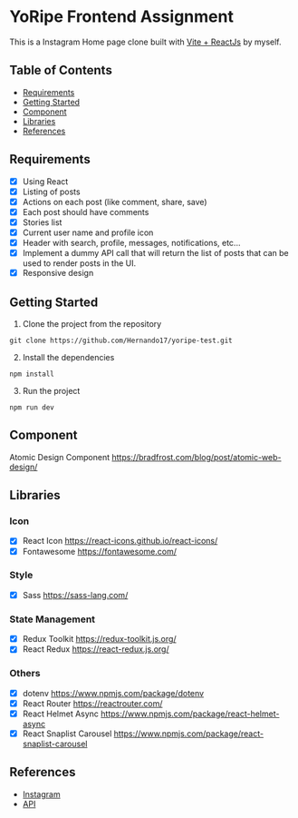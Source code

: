 # YoRipe Frontend Assignment

This is a Instagram Home page clone built with [Vite + ReactJs](https://vitejs.dev/) by myself.

## Table of Contents

- [Requirements](#requirements)
- [Getting Started](#getting-started)
- [Component](#component)
- [Libraries](#libraries)
- [References](#references)

## Requirements

- [x] Using React
- [x] Listing of posts
- [x] Actions on each post (like comment, share, save)
- [x] Each post should have comments
- [x] Stories list
- [x] Current user name and profile icon
- [x] Header with search, profile, messages, notifications, etc...
- [x] Implement a dummy API call that will return the list of posts that can be used to render posts in the UI.
- [x] Responsive design

## Getting Started

1. Clone the project from the repository

```
git clone https://github.com/Hernando17/yoripe-test.git
```

2. Install the dependencies

```
npm install
```

3. Run the project

```
npm run dev
```

## Component

Atomic Design Component https://bradfrost.com/blog/post/atomic-web-design/

## Libraries

### Icon

- [x] React Icon https://react-icons.github.io/react-icons/
- [x] Fontawesome https://fontawesome.com/

### Style

- [x] Sass https://sass-lang.com/

### State Management

- [x] Redux Toolkit https://redux-toolkit.js.org/
- [x] React Redux https://react-redux.js.org/

### Others

- [x] dotenv https://www.npmjs.com/package/dotenv
- [x] React Router https://reactrouter.com/
- [x] React Helmet Async https://www.npmjs.com/package/react-helmet-async
- [x] React Snaplist Carousel https://www.npmjs.com/package/react-snaplist-carousel

## References

- [Instagram](https://www.instagram.com/)
- [API](https://api.jsonbin.io/v3)
